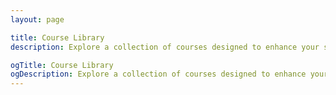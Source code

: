 ```yaml
---
layout: page

title: Course Library
description: Explore a collection of courses designed to enhance your skills in AI, productivity, and professional development. Filter by category and level to find the perfect course for you.

ogTitle: Course Library
ogDescription: Explore a collection of courses designed to enhance your skills in AI, productivity, and professional development. Filter by category and level to find the perfect course for you.
---
```


<script setup>
import CourseLibrary from '../components/course-interactive/CourseLibrary.vue'
</script>

<CourseLibrary />
